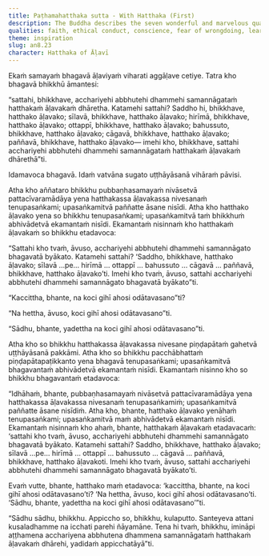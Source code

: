 ```yaml
---
title: Paṭhamahatthaka sutta - With Hatthaka (First)
description: The Buddha describes the seven wonderful and marvelous qualities of the householder Hatthaka of Āḷavī. When he learns about this from a certain bhikkhu, Hatthaka is concerned if any other householder heard the praise. Learning of this, the Buddha adds contentment as the eighth wonderful and marvelous quality of Hatthaka.
qualities: faith, ethical conduct, conscience, fear of wrongdoing, learned, giving, wisdom, contentment
theme: inspiration
slug: an8.23
character: Hatthaka of Āḷavī
---
```


Ekaṁ samayaṁ bhagavā āḷaviyaṁ viharati aggāḷave cetiye. Tatra kho bhagavā bhikkhū āmantesi:

“sattahi, bhikkhave, acchariyehi abbhutehi dhammehi samannāgataṁ hatthakaṁ āḷavakaṁ dhāretha. Katamehi sattahi? Saddho hi, bhikkhave, hatthako āḷavako; sīlavā, bhikkhave, hatthako āḷavako; hirīmā, bhikkhave, hatthako āḷavako; ottappī, bhikkhave, hatthako āḷavako; bahussuto, bhikkhave, hatthako āḷavako; cāgavā, bhikkhave, hatthako āḷavako; paññavā, bhikkhave, hatthako āḷavako— imehi kho, bhikkhave, sattahi acchariyehi abbhutehi dhammehi samannāgataṁ hatthakaṁ āḷavakaṁ dhārethā”ti.

Idamavoca bhagavā. Idaṁ vatvāna sugato uṭṭhāyāsanā vihāraṁ pāvisi.

Atha kho aññataro bhikkhu pubbaṇhasamayaṁ nivāsetvā pattacīvaramādāya yena hatthakassa āḷavakassa nivesanaṁ tenupasaṅkami; upasaṅkamitvā paññatte āsane nisīdi. Atha kho hatthako āḷavako yena so bhikkhu tenupasaṅkami; upasaṅkamitvā taṁ bhikkhuṁ abhivādetvā ekamantaṁ nisīdi. Ekamantaṁ nisinnaṁ kho hatthakaṁ āḷavakaṁ so bhikkhu etadavoca:

“Sattahi kho tvaṁ, āvuso, acchariyehi abbhutehi dhammehi samannāgato bhagavatā byākato. Katamehi sattahi? ‘Saddho, bhikkhave, hatthako āḷavako; sīlavā …pe… hirīmā … ottappī … bahussuto … cāgavā … paññavā, bhikkhave, hatthako āḷavako’ti. Imehi kho tvaṁ, āvuso, sattahi acchariyehi abbhutehi dhammehi samannāgato bhagavatā byākato”ti.

“Kaccittha, bhante, na koci gihī ahosi odātavasano”ti?

“Na hettha, āvuso, koci gihī ahosi odātavasano”ti.

“Sādhu, bhante, yadettha na koci gihī ahosi odātavasano”ti.

Atha kho so bhikkhu hatthakassa āḷavakassa nivesane piṇḍapātaṁ gahetvā uṭṭhāyāsanā pakkāmi. Atha kho so bhikkhu pacchābhattaṁ piṇḍapātapaṭikkanto yena bhagavā tenupasaṅkami; upasaṅkamitvā bhagavantaṁ abhivādetvā ekamantaṁ nisīdi. Ekamantaṁ nisinno kho so bhikkhu bhagavantaṁ etadavoca:

“Idhāhaṁ, bhante, pubbaṇhasamayaṁ nivāsetvā pattacīvaramādāya yena hatthakassa āḷavakassa nivesanaṁ tenupasaṅkamiṁ; upasaṅkamitvā paññatte āsane nisīdiṁ. Atha kho, bhante, hatthako āḷavako yenāhaṁ tenupasaṅkami; upasaṅkamitvā maṁ abhivādetvā ekamantaṁ nisīdi. Ekamantaṁ nisinnaṁ kho ahaṁ, bhante, hatthakaṁ āḷavakaṁ etadavacaṁ: ‘sattahi kho tvaṁ, āvuso, acchariyehi abbhutehi dhammehi samannāgato bhagavatā byākato. Katamehi sattahi? Saddho, bhikkhave, hatthako āḷavako; sīlavā …pe… hirīmā … ottappī … bahussuto … cāgavā … paññavā, bhikkhave, hatthako āḷavakoti. Imehi kho tvaṁ, āvuso, sattahi acchariyehi abbhutehi dhammehi samannāgato bhagavatā byākato’ti.

Evaṁ vutte, bhante, hatthako maṁ etadavoca: ‘kaccittha, bhante, na koci gihī ahosi odātavasano’ti? ‘Na hettha, āvuso, koci gihī ahosi odātavasano’ti. ‘Sādhu, bhante, yadettha na koci gihī ahosi odātavasano’”ti.

“Sādhu sādhu, bhikkhu. Appiccho so, bhikkhu, kulaputto. Santeyeva attani kusaladhamme na icchati parehi ñāyamāne. Tena hi tvaṁ, bhikkhu, imināpi aṭṭhamena acchariyena abbhutena dhammena samannāgataṁ hatthakaṁ āḷavakaṁ dhārehi, yadidaṁ appicchatāyā”ti.
